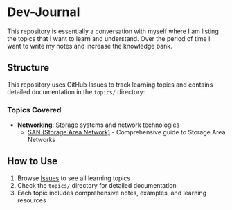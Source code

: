 # Dev-Journal
This repository is essentially a conversation with myself where I am listing the topics that I want to learn and understand. Over the period of time I want to write my notes and increase the knowledge bank.

## Structure

This repository uses GitHub Issues to track learning topics and contains detailed documentation in the `topics/` directory:

### Topics Covered
- **Networking**: Storage systems and network technologies
  - [SAN (Storage Area Network)](topics/networking/SAN.md) - Comprehensive guide to Storage Area Networks

## How to Use
1. Browse [Issues](../../issues) to see all learning topics
2. Check the `topics/` directory for detailed documentation
3. Each topic includes comprehensive notes, examples, and learning resources
